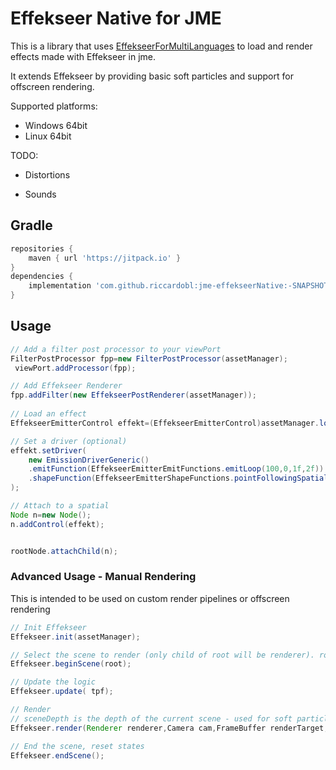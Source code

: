 # Effekseer Native for JME

This is a library that uses [EffekseerForMultiLanguages](https://github.com/effekseer/EffekseerForMultiLanguages) to load and render effects made with Effekseer in jme.

It extends Effekseer by providing basic soft particles and support for offscreen rendering.

Supported platforms:
- Windows 64bit
- Linux 64bit

TODO:

- Distortions

- Sounds

## Gradle 
```gradle
repositories {
	maven { url 'https://jitpack.io' }
}
dependencies {
	implementation 'com.github.riccardobl:jme-effekseerNative:-SNAPSHOT'
}

```


## Usage
```java
// Add a filter post processor to your viewPort
FilterPostProcessor fpp=new FilterPostProcessor(assetManager);
 viewPort.addProcessor(fpp);

// Add Effekseer Renderer
fpp.addFilter(new EffekseerPostRenderer(assetManager));
        
// Load an effect
EffekseerEmitterControl effekt=(EffekseerEmitterControl)assetManager.loadAsset("effekts/Pierre/Lightning.efkefc");

// Set a driver (optional)
effekt.setDriver(
    new EmissionDriverGeneric()
    .emitFunction(EffekseerEmitterEmitFunctions.emitLoop(100,0,1f,2f))
    .shapeFunction(EffekseerEmitterShapeFunctions.pointFollowingSpatial())
);

// Attach to a spatial
Node n=new Node();
n.addControl(effekt);


rootNode.attachChild(n);

```

### Advanced Usage - Manual Rendering
This is intended to be used on custom render pipelines or offscreen rendering
```java
// Init Effekseer
Effekseer.init(assetManager);

// Select the scene to render (only child of root will be renderer). root=null to render all.
Effekseer.beginScene(root);

// Update the logic
Effekseer.update( tpf);

// Render
// sceneDepth is the depth of the current scene - used for soft particles
Effekseer.render(Renderer renderer,Camera cam,FrameBuffer renderTarget,Texture sceneDepth);

// End the scene, reset states
Effekseer.endScene();

```



